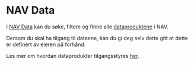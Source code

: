 # NAV Data

I [NAV Data](https://data.intern.nav.no) kan du søke, filtere og finne alle [dataproduktene](../konsepter/dataprodukt.md) i NAV.

Dersom du skal ha tilgang til dataene, kan du gi deg selv dette gitt at dette er definert av eieren på forhånd. 

Les mer om hvordan dataprodukter tilgangsstyres [her](../dataplassen/tilgangsstyring.md).